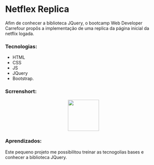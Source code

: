 # Netflex Replica

Afim de conhecer a biblioteca JQuery, o bootcamp Web Developer Carrefour propôs a implementação de uma replica da página inicial da netflix logada. 

### Tecnologias:
- HTML
- CSS
- JS
- JQuery 
- Bootstrap.

### Scrrenshort:
<div align="center">
<img src="https://github.com/LeticiaGS/netflex-Replica/issues/1#issue-1214837206.png" width="100px" />
</div>

### Aprendizados:
Este pequeno projeto me possibilitou treinar as tecnogolias bases e conhecer a biblioteca JQuery. 
